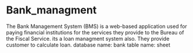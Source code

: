 # Bank_managment
The Bank Management System (BMS) is a web-based application used for paying financial institutions for the services they provide to the Bureau of the Fiscal Service. its a loan managment system also. They provide customer to calculate loan.
database name: bank
table name: sheet
